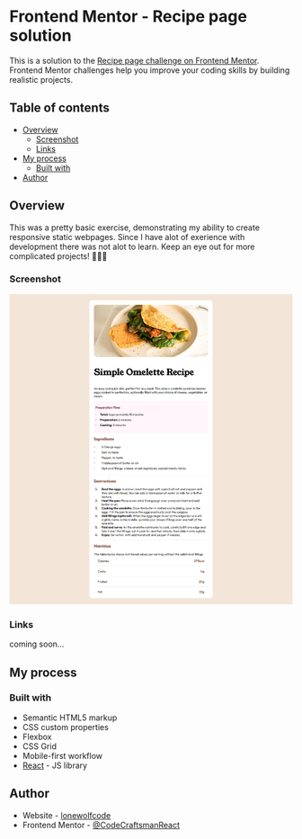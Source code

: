# Frontend Mentor - Recipe page solution

This is a solution to the [Recipe page challenge on Frontend Mentor](https://www.frontendmentor.io/challenges/recipe-page-KiTsR8QQKm). Frontend Mentor challenges help you improve your coding skills by building realistic projects. 

## Table of contents

- [Overview](#overview)
  - [Screenshot](#screenshot)
  - [Links](#links)
- [My process](#my-process)
  - [Built with](#built-with)
- [Author](#author)

## Overview

This was a pretty basic exercise, demonstrating my ability to create responsive static webpages. Since I have alot of exerience with development there was not alot to learn. Keep an eye out for more complicated projects! 🎉🎉🎉

### Screenshot

![](./screenshot.png)

### Links

coming soon...
<!-- - Solution URL: [Add solution URL here](https://your-solution-url.com) -->
<!-- - Live Site URL: [Add live site URL here](https://your-live-site-url.com) -->

## My process

### Built with

- Semantic HTML5 markup
- CSS custom properties
- Flexbox
- CSS Grid
- Mobile-first workflow
- [React](https://reactjs.org/) - JS library

## Author

- Website - [lonewolfcode](https://www.lonewolfcode.com)
- Frontend Mentor - [@CodeCraftsmanReact](https://www.frontendmentor.io/profile/CodeCraftsmanReact)

